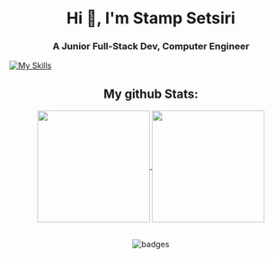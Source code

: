 <h1 align="center">Hi 👋, I'm Stamp Setsiri</h1>
<h3 align="center">A Junior Full-Stack Dev, Computer Engineer</h3>

<p align="left">
</p>



[![My Skills](https://skillicons.dev/icons?i=figma,ps,pr,arduino,bash,java,c,cs,cpp,py,bootstrap,css,html,js,ts,php,docker,git,kubernetes,azure,latex,linux,mysql,nginx,nodejs,react&theme=dark)](https://skillicons.dev)

<h2 align="center"> My github Stats:</h2>
<div align="center">
<a href="https://github.com/anuraghazra/github-readme-stats">
  <img height=200 align="center" src="https://github-readme-stats.vercel.app/api?username=setsiri" />
</a>
<a href="https://github.com/anuraghazra/convoychat">
  <img height=200 align="center" src="https://github-readme-stats.vercel.app/api/top-langs?username=setsiri&layout=compact&langs_count=8&card_width=320" />
</a>
</div>

<h2></h2>
<div align="center">

![badges](https://img.shields.io/badge/Last_Github_Profile_Update-14_Nov_2024-blue?style=flat)

</div>

